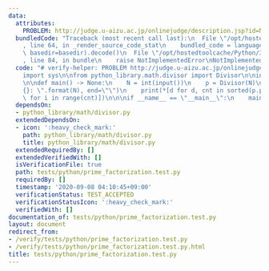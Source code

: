 ```yaml
---
data:
  attributes:
    PROBLEM: http://judge.u-aizu.ac.jp/onlinejudge/description.jsp?id=NTL_1_A
  bundledCode: "Traceback (most recent call last):\n  File \"/opt/hostedtoolcache/Python/3.8.5/x64/lib/python3.8/site-packages/onlinejudge_verify/documentation/build.py\"\
    , line 64, in _render_source_code_stat\n    bundled_code = language.bundle(stat.path,\
    \ basedir=basedir).decode()\n  File \"/opt/hostedtoolcache/Python/3.8.5/x64/lib/python3.8/site-packages/onlinejudge_verify/languages/python.py\"\
    , line 84, in bundle\n    raise NotImplementedError\nNotImplementedError\n"
  code: "# verify-helper: PROBLEM http://judge.u-aizu.ac.jp/onlinejudge/description.jsp?id=NTL_1_A\n\
    import sys\n\nfrom python_library.math.divisor import Divisor\n\ninput = sys.stdin.buffer.readline\n\
    \n\ndef main() -> None:\n    N = int(input())\n    p = Divisor(N)\n    print(\"\
    {}: \".format(N), end=\"\")\n    print(*[d for d, cnt in sorted(p.primeFactors().items())\
    \ for i in range(cnt)])\n\n\nif __name__ == \"__main__\":\n    main()\n"
  dependsOn:
  - python_library/math/divisor.py
  extendedDependsOn:
  - icon: ':heavy_check_mark:'
    path: python_library/math/divisor.py
    title: python_library/math/divisor.py
  extendedRequiredBy: []
  extendedVerifiedWith: []
  isVerificationFile: true
  path: tests/python/prime_factorization.test.py
  requiredBy: []
  timestamp: '2020-09-08 04:10:45+09:00'
  verificationStatus: TEST_ACCEPTED
  verificationStatusIcon: ':heavy_check_mark:'
  verifiedWith: []
documentation_of: tests/python/prime_factorization.test.py
layout: document
redirect_from:
- /verify/tests/python/prime_factorization.test.py
- /verify/tests/python/prime_factorization.test.py.html
title: tests/python/prime_factorization.test.py
---
```

